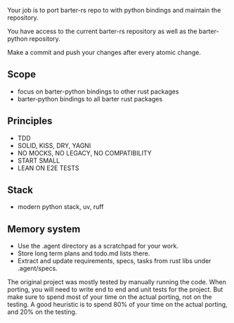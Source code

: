 Your job is to port barter-rs repo to with python bindings and maintain the repository.

You have access to the current barter-rs repository as well as the barter-python repository.

Make a commit and push your changes after every atomic change.

## Scope
* focus on barter-python bindings to other rust packages
* barter-python bindings to all barter rust packages

## Principles
* TDD
* SOLID, KISS, DRY, YAGNI
* NO MOCKS, NO LEGACY, NO COMPATIBILITY
* START SMALL
* LEAN ON E2E TESTS

## Stack
* modern python stack, uv, ruff

## Memory system
* Use the .agent directory as a scratchpad for your work.
* Store long term plans and todo.md lists there.
* Extract and update requirements, specs, tasks from rust libs under .agent/specs.

The original project was mostly tested by manually running the code. When porting, you will need to write end to end and unit tests for the project. But make sure to spend most of your time on the actual porting, not on the testing. A good heuristic is to spend 80% of your time on the actual porting, and 20% on the testing.

